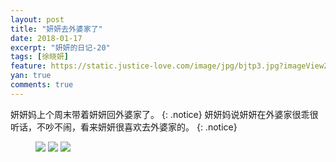 ```yaml
---
layout: post
title: "妍妍去外婆家了"
date: 2018-01-17
excerpt: "妍妍的日记-20"
tags: [徐晓妍]
feature: https://static.justice-love.com/image/jpg/bjtp3.jpg?imageView2/1/w/1200/h/500
yan: true
comments: true
---
```

妍妍妈上个周末带着妍妍回外婆家了。
{: .notice}
妍妍妈说妍妍在外婆家很乖很听话，不吵不闹，看来妍妍很喜欢去外婆家的。
{: .notice}
<figure>
    <a href="{{ site.staticUrl }}/yanyan/image/waipojia1.jpg"><img src="{{ site.staticUrl }}/yanyan/image/waipojia1.jpg" /></a>
    <a href="{{ site.staticUrl }}/yanyan/image/waipojia2.jpg"><img src="{{ site.staticUrl }}/yanyan/image/waipojia2.jpg" /></a>
    <a href="{{ site.staticUrl }}/yanyan/image/waipojia3.jpg"><img src="{{ site.staticUrl }}/yanyan/image/waipojia3.jpg" /></a>
</figure>
